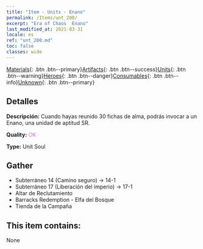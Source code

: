 ```yaml
---
title: "Item - Units - Enano"
permalink: /Items/unt_200/
excerpt: "Era of Chaos  Enano"
last_modified_at: 2021-03-31
locale: es
ref: "unt_200.md"
toc: false
classes: wide
---
```

 [Materials](/es/Items/){: .btn .btn--primary}[Artifacts](/es/Items/Artifacts/){: .btn .btn--success}[Units](/es/Items/Units/){: .btn .btn--warning}[Heroes](/es/Items/Heroes/){: .btn .btn--danger}[Consumables](/es/Items/Consumables/){: .btn .btn--info}[Unknown](/es/Items/Unknown/){: .btn .btn--primary}

## Detalles
 **Descripción:** Cuando hayas reunido 30 fichas de alma, podrás invocar a un Enano, una unidad de aptitud SR.

 **Quality:** <span style="color: #DA70D6">OK</span>

 **Type:** Unit Soul

## Gather

*    Subterráneo 14 (Camino seguro) -> 14-1 
*    Subterráneo 17 (Liberación del imperio) -> 17-1 
*    Altar de Reclutamiento 
*    Barracks Redemption - Elfa del Bosque 
*    Tienda de la Campaña 

## This item contains:

  None

